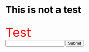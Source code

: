 <html>
<head>
  <style>
    h3 {
      font-size: 30px;
      color: black;
    }
    .test {
      color: red;
      font-size: 40px;
    }
  </style>
</head>
  
<body>
  <h3>This is not a test</h3>
  <div class="test">Test</div>
  
  <input type="email">
  <input type="Submit">
  
</body>
</html>
